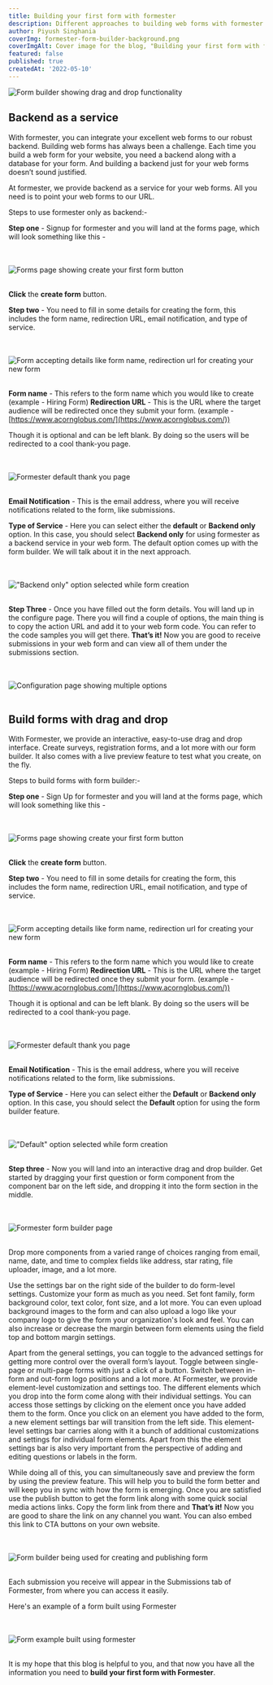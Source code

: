```yaml
---
title: Building your first form with formester
description: Different approaches to building web forms with formester
author: Piyush Singhania
coverImg: formester-form-builder-background.png
coverImgAlt: Cover image for the blog, "Building your first form with formester"
featured: false
published: true
createdAt: '2022-05-10'
---
```


![Form builder showing drag and drop functionality](https://formester.com/formester-form-builder-background.png 'Form builder showing drag and drop functionality')

## Backend as a service

With formester, you can integrate your excellent web forms to our robust backend. Building web forms has always been a challenge. Each time you build a web form for your website, you need a backend along with a database for your form. And building a backend just for your web forms doesn’t sound justified.

At formester, we provide backend as a service for your web forms. All you need is to point your web forms to our URL.

Steps to use formester only as backend:-

**Step one** - Signup for formester and you will land at the forms page, which will look something like this -

<br><br>
![Forms page showing create your first form button](/blog/building-your-first-form-with-formester/create-your-first-form.png 'Forms page showing create your first form button')
<br><br>

**Click** the **create form** button.

**Step two** - You need to fill in some details for creating the form, this includes the form name, redirection URL, email notification, and type of service.

<br><br>
![Form accepting details like form name, redirection url for creating your new form](/blog/building-your-first-form-with-formester/form-details.png 'Form accepting details like form name, redirection url for creating your new form')
<br><br>

**Form name** - This refers to the form name which you would like to create  
(example - Hiring Form)
**Redirection URL** - This is the URL where the target audience will be redirected once they submit your form.
(example - [https://www.acornglobus.com/](https://www.acornglobus.com/))

Though it is optional and can be left blank. By doing so the users will be redirected to a cool thank-you page.

<br><br>
![Formester default thank you page](/blog/building-your-first-form-with-formester/thank-you.png 'Formester default thank you page')
<br><br>

**Email Notification** - This is the email address, where you will receive notifications related to the form, like submissions.

**Type of Service** - Here you can select either the **default** or **Backend only** option. In this case, you should select **Backend only** for using formester as a backend service in your web form. The default option comes up with the form builder. We will talk about it in the next approach.

<br><br>
!["Backend only" option selected while form creation](/blog/building-your-first-form-with-formester/service-one-example.png 'Backend only option selected while form creation')
<br><br>

**Step Three** - Once you have filled out the form details. You will land up in the configure page. There you will find a couple of options, the main thing is to copy the action URL and add it to your web form code. You can refer to the code samples you will get there. **That’s it!** Now you are good to receive submissions in your web form and can view all of them under the submissions section.

<br><br>
![Configuration page showing multiple options](/blog/building-your-first-form-with-formester/action-url.png 'Configuration page showing multiple options')
<br><br>

## Build forms with drag and drop

With Formester, we provide an interactive, easy-to-use drag and drop interface. Create surveys, registration forms, and a lot more with our form builder. It also comes with a live preview feature to test what you create, on the fly.

Steps to build forms with form builder:-

**Step one** - Sign Up for formester and you will land at the forms page, which will look something like this -

<br><br>
![Forms page showing create your first form button](/blog/building-your-first-form-with-formester/create-your-first-form.png 'Forms page showing create your first form button')
<br><br>

**Click** the **create form** button.

**Step two** - You need to fill in some details for creating the form, this includes the form name, redirection URL, email notification, and type of service.

<br><br>
![Form accepting details like form name, redirection url for creating your new form](/blog/building-your-first-form-with-formester/form-details.png 'Form accepting details like form name, redirection url for creating your new form')
<br><br>

**Form name** - This refers to the form name which you would like to create  
(example - Hiring Form)
**Redirection URL** - This is the URL where the target audience will be redirected once they submit your form.
(example - [https://www.acornglobus.com/](https://www.acornglobus.com/))

Though it is optional and can be left blank. By doing so the users will be redirected to a cool thank-you page.

<br><br>
![Formester default thank you page](/blog/building-your-first-form-with-formester/thank-you.png 'Formester default thank you page')
<br><br>

**Email Notification** - This is the email address, where you will receive notifications related to the form, like submissions.

**Type of Service** - Here you can select either the **Default** or **Backend only** option. In this case, you should select the **Default** option for using the form builder feature.

<br><br>
!["Default" option selected while form creation](/blog/building-your-first-form-with-formester/service-two-example.png 'Default option selected while form creation')
<br><br>

**Step three** - Now you will land into an interactive drag and drop builder. Get started by dragging your first question or form component from the component bar on the left side, and dropping it into the form section in the middle.

<br><br>
![Formester form builder page](/blog/building-your-first-form-with-formester/builder.png 'Formester form builder page')
<br><br>

Drop more components from a varied range of choices ranging from email, name, date, and time to complex fields like address, star rating, file uploader, image, and a lot more.

Use the settings bar on the right side of the builder to do form-level settings. Customize your form as much as you need. Set font family, form background color, text color, font size, and a lot more.
You can even upload background images to the form and can also upload a logo like your company logo to give the form your organization's look and feel.
You can also increase or decrease the margin between form elements using the field top and bottom margin settings.

Apart from the general settings, you can toggle to the advanced settings for getting more control over the overall form’s layout. Toggle between single-page or multi-page forms with just a click of a button.
Switch between in-form and out-form logo positions and a lot more.
At Formester, we provide element-level customization and settings too. The different elements which you drop into the form come along with their individual settings. You can access those settings by clicking on the element once you have added them to the form. Once you click on an element you have added to the form, a new element settings bar will transition from the left side. This element-level settings bar carries along with it a bunch of additional customizations and settings for individual form elements. Apart from this the element settings bar is also very important from the perspective of adding and editing questions or labels in the form.

While doing all of this, you can simultaneously save and preview the form by using the preview feature. This will help you to build the form better and will keep you in sync with how the form is emerging.
Once you are satisfied use the publish button to get the form link along with some quick social media actions links. Copy the form link from there and **That’s it!** Now you are good to share the link on any channel you want. You can also embed this link to CTA buttons on your own website.

<br><br>
![Form builder being used for creating and publishing form](/blog/building-your-first-form-with-formester/form-example.png 'Form builder being used for creating and publishing form')
<br><br>

Each submission you receive will appear in the Submissions tab of Formester, from where you can access it easily.

Here's an example of a form built using Formester

<br><br>
![Form example built using formester](/blog/building-your-first-form-with-formester/final-form.png 'Form example built using formester')
<br><br>

It is my hope that this blog is helpful to you, and that now you have all the information you need to **build your first form with Formester**.
